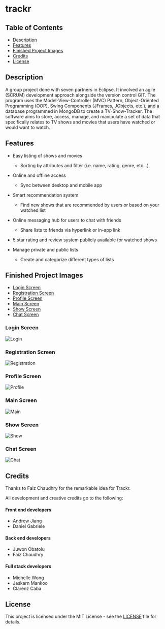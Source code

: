 # trackr

## Table of Contents
* [Description](#description)
* [Features](#features)
* [Finished Project Images](#finished-project-images)
* [Credits](#credits)
* [License](#license)

## Description
A group project done with seven partners in Eclipse. It involved an agile (SCRUM) development approach alongside the version control GIT. The program uses the Model-View-Controller (MVC) Pattern, Object-Oriented Programming (OOP), Swing Components (JFrames, JObjects, etc.), and a database programmed in MongoDB to create a TV-Show-Tracker. The software aims to store, access, manage, and manipulate a set of data that specifically relates to TV shows and movies that users have watched or would want to watch.

## Features
* Easy listing of shows and movies
    * Sorting by attributes and filter (i.e. name, rating, genre, etc...)

* Online and offline access
    * Sync between desktop and mobile app

* Smart recommendation system
    * Find new shows that are recommended by users or based on your watched
      list
    
* Online messaging hub for users to chat with friends
    * Share lists to friends via hyperlink or in-app link

* 5 star rating and review system publicly available for watched shows

* Manage private and public lists
    * Create and categorize different types of lists

## Finished Project Images
* [Login Screen](#login-screen)
* [Registration Screen](#registration-screen)
* [Profile Screen](#profile-screen)
* [Main Screen](#main-screen)
* [Show Screen](#show-screen)
* [Chat Screen](#chat-screen)

### Login Screen
![Login](images/login.png)

### Registration Screen
![Registration](images/register.png)

### Profile Screen
![Profile](images/profile.png)

### Main Screen
![Main](images/main.png)

### Show Screen
![Show](images/show.png)

### Chat Screen
![Chat](images/chat.png)

## Credits
Thanks to Faiz Chaudhry for the remarkable idea for Trackr.

All development and creative credits go to the following:

#### Front end developers
* Andrew Jiang
* Daniel Gabriele

#### Back end developers
* Juwon Obatolu
* Faiz Chaudhry

#### Full stack developers
* Michelle Wong
* Jaskarn Mankoo
* Clarenz Caba

License
-------
This project is licensed under the MIT License - see the [LICENSE](../LICENSE) file for details.
